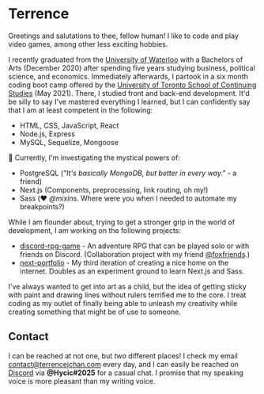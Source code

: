 # Terrence

Greetings and salutations to thee, fellow human! I like to code and play video games, among other less exciting hobbies.

I recently graduated from the [University of Waterloo](https://uwaterloo.ca/) with a Bachelors of Arts (December 2020) after spending five years studying business, political science, and economics. Immediately afterwards, I partook in a six month coding boot camp offered by the [University of Toronto School of Continuing Studies](https://learn.utoronto.ca/) (May 2021). There, I studied front and back-end development. It'd be silly to say I've mastered everything I learned, but I can confidently say that I am at least competent in the following:

- HTML, CSS, JavaScript, React
- Node.js, Express
- MySQL, Sequelize, Mongoose

🌱 Currently, I'm investigating the mystical powers of:

- PostgreSQL (*"It's basically MongoDB, but better in every way."* - a friend)
- Next.js (Components, preprocessing, link routing, oh my!)
- Sass (❤️ *@mixin*s. Where were you when I needed to automate my breakpoints?)

While I am flounder about, trying to get a stronger grip in the world of development, I am working on the following projects:

- [discord-rpg-game]() - An adventure RPG that can be played solo or with friends on Discord. (Collaboration project with my friend [@foxfriends](https://github.com/foxfriends).)
- [next-portfolio](https://github.com/TerrenceJChan/next-portfolio) - My third iteration of creating a nice home on the internet. Doubles as an experiment ground to learn Next.js and Sass.

I've always wanted to get into art as a child, but the idea of getting sticky with paint and drawing lines without rulers terrified me to the core. I treat coding as my outlet of finally being able to unleash my creativity while creating something that might be of use to someone.

## Contact

I can be reached at not one, but _two_ different places! I check my email [contact@terrencejchan.com](contact@terrencejchan.com) every day, and I can easily be reached on [Discord](https://discord.com/) via **@Hycic#2025** for a casual chat. I promise that my speaking voice is more pleasant than my writing voice.
